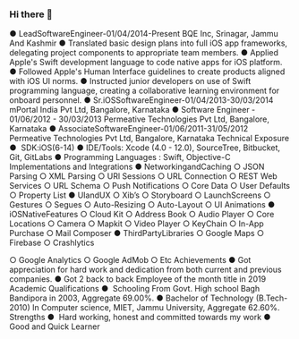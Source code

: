 ### Hi there 👋

● LeadSoftwareEngineer​-​01/04/2014-Present BQE Inc, Srinagar, Jammu And Kashmir
● Translated basic design plans into full iOS app frameworks, delegating project components to appropriate team members.
● Applied Apple's Swift development language to code native apps for iOS platform.
● Followed Apple's Human Interface guidelines to create products aligned with iOS UI norms.
● Instructed junior developers on use of Swift programming language, creating a collaborative learning environment for onboard personnel.
● Sr.iOSSoftwareEngineer​-​​01/04/2013-30/03/2014 mPortal India Pvt Ltd, Bangalore, Karnataka
● Software Engineer​ - ​01/06/2012 - 30/03/2013 Permeative Technologies Pvt Ltd, Bangalore, Karnataka
● AssociateSoftwareEngineer​-​01/06/2011-31/05/2012 Permeative Technologies Pvt Ltd, Bangalore, Karnataka
Technical Exposure
●​ ​ SDK:iOS(6-14)
● IDE/Tools: Xcode (4.0 - 12.0), SourceTree, Bitbucket, Git, GitLabs ● Programming Languages : Swift, Objective-C
 Implementations and Integrations
● NetworkingandCaching
○ JSON Parsing
○ XML Parsing
○ URl Sessions
○ URL Connection
○ REST Web Services
○ URL Schema
○ Push Notifications
○ Core Data
○ User Defaults
○ Property List
● UIandUX
○ Xib’s
○ Storyboard
○ LaunchScreens
○ Gestures
○ Segues
○ Auto-Resizing
○ Auto-Layout
○ UI Animations
● iOSNativeFeatures
○ Cloud Kit
○ Address Book
○ Audio Player
○ Core Locations
○ Camera
○ Mapkit
○ Video Player
○ KeyChain
○ In-App Purchase
○ Mail Composer
● ThirdPartyLibraries
○ Google Maps
○ Firebase
○ Crashlytics

○ Google Analytics
○ Google AdMob ○ Etc
Achievements
● Got appreciation for hard work and dedication from both current and previous companies.
● Got 2 back to back Employee of the month title in 2019
Academic Qualifications
● ​ Schooling From Govt. High school Bagh Bandipora in 2003, Aggregate 69.00%.
● Bachelor of Technology (B.Tech-2010) In Computer science, MIET, Jammu University, Aggregate 62.60%.
Strengths
● ​ Hard working, honest and committed towards my work ● Good and Quick Learner


<!--
**khancom1988/khancom1988** is a ✨ _special_ ✨ repository because its `README.md` (this file) appears on your GitHub profile.

Here are some ideas to get you started:

- 🔭 I’m currently working on CORE
- 🌱 I’m currently learning Swift
- 👯 I’m looking to collaborate on ...
- 🤔 I’m looking for help with ...
- 💬 Ask me about ...
- 📫 How to reach me: majeed.aadil1988@gmail.com
- 😄 Pronouns: ...
- ⚡ Fun fact: ...
-->

